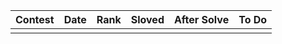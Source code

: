 | Contest | Date | Rank | Sloved | After Solve | To Do |
| ------- | ---- | ---- | ------ | ----------- | ----- |
|         |      |      |        |             |       |





